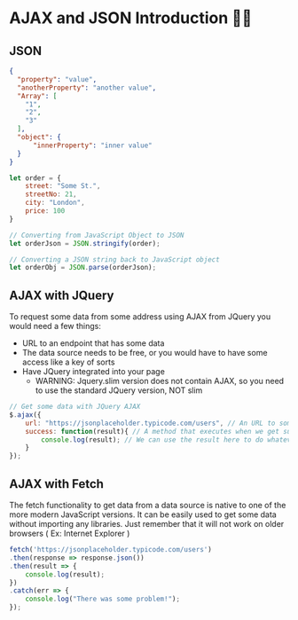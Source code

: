 # AJAX and JSON Introduction 🤜🤛

## JSON

```json
{
  "property": "value",
  "anotherProperty": "another value",
  "Array": [
    "1",
    "2",
    "3"
  ],
  "object": {
      "innerProperty": "inner value"
  }
}
```

```js
let order = {
    street: "Some St.",
    streetNo: 21,
    city: "London",
    price: 100
}

// Converting from JavaScript Object to JSON
let orderJson = JSON.stringify(order);

// Converting a JSON string back to JavaScript object
let orderObj = JSON.parse(orderJson);
```

## AJAX with JQuery

To request some data from some address using AJAX from JQuery you would need a few things:

* URL to an endpoint that has some data
* The data source needs to be free, or you would have to have some access like a key of sorts
* Have JQuery integrated into your page
  * WARNING: Jquery.slim version does not contain AJAX, so you need to use the standard JQuery version, NOT slim

```js
// Get some data with JQuery AJAX
$.ajax({
    url: "https://jsonplaceholder.typicode.com/users", // An URL to some data source
    success: function(result){ // A method that executes when we get successfully receive data
        console.log(result); // We can use the result here to do whatever we want with the received data
    }
});
```

## AJAX with Fetch

The fetch functionality to get data from a data source is native to one of the more modern JavaScript versions. It can be easily used to get some data without importing any libraries. Just remember that it will not work on older browsers ( Ex: Internet Explorer )

```js
fetch('https://jsonplaceholder.typicode.com/users')
.then(response => response.json())
.then(result => {
    console.log(result);
})
.catch(err => {
    console.log("There was some problem!");
});
```
